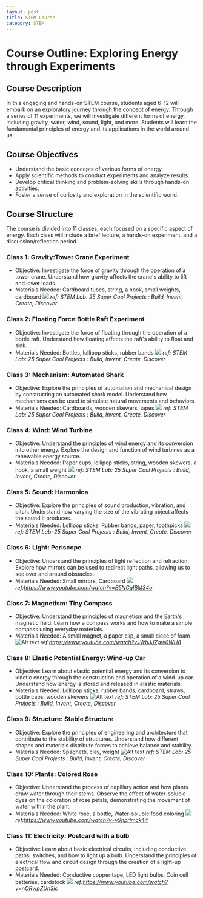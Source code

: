 ```yaml
---
layout: post
title: STEM Course
category: STEM
---
```



# Course Outline: Exploring Energy through Experiments

## Course Description
In this engaging and hands-on STEM course, students aged 6-12 will embark on an exploratory journey through the concept of energy. Through a series of 11 experiments, we will investigate different forms of energy, including gravity, water, wind, sound, light, and more. Students will learn the fundamental principles of energy and its applications in the world around us.


## Course Objectives
- Understand the basic concepts of various forms of energy.
- Apply scientific methods to conduct experiments and analyze results.
- Develop critical thinking and problem-solving skills through hands-on activities.
- Foster a sense of curiosity and exploration in the scientific world.

## Course Structure
The course is divided into 11 classes, each focused on a specific aspect of energy. Each class will include a brief lecture, a hands-on experiment, and a discussion/reflection period.

### Class 1: Gravity:Tower Crane Experiment
- Objective: Investigate the force of gravity through the operation of a tower crane. Understand how gravity affects the crane's ability to lift and lower loads.
- Materials Needed: Cardboard tubes, string, a hook, small weights, cardboard
![](/assets/stem/image.png)
*ref: STEM Lab: 25 Super Cool Projects : Build, Invent, Create, Discover*

### Class 2: Floating Force:Bottle Raft Experiment 
- Objective: Investigate the force of floating through the operation of a bottle raft. Understand how floating affects the raft's ability to float and sink.
- Materials Needed: Bottles, lollipop sticks, rubber bands
![](/assets/stem/image-1.png)
*ref: STEM Lab: 25 Super Cool Projects : Build, Invent, Create, Discover*

### Class 3: Mechanism: Automated Shark
- Objective: Explore the principles of automation and mechanical design by constructing an automated shark model. Understand how mechanisms can be used to simulate natural movements and behaviors.
- Materials Needed: Cardboards, wooden skewers, tapes
![](/assets/stem/image-2.png)
*ref: STEM Lab: 25 Super Cool Projects : Build, Invent, Create, Discover*

### Class 4: Wind: Wind Turbine
- Objective: Understand the principles of wind energy and its conversion into other energy. Explore the design and function of wind turbines as a renewable energy source.
- Materials Needed: Paper cups, lollipop sticks, string, wooden skewers, a hook, a small weight
![](/assets/stem/image-3.png)
*ref: STEM Lab: 25 Super Cool Projects : Build, Invent, Create, Discover*

### Class 5: Sound: Harmonica
- Objective: Explore the principles of sound production, vibration, and pitch. Understand how varying the size of the vibrating object affects the sound it produces.
- Materials Needed: Lollipop sticks, Rubber bands, paper, toothpicks
![](/assets/stem/image-4.png)
*ref: STEM Lab: 25 Super Cool Projects : Build, Invent, Create, Discover*

### Class 6: Light: Periscope
- Objective: Understand the principles of light reflection and refraction. Explore how mirrors can be used to redirect light paths, allowing us to see over and around obstacles.
- Materials Needed: Small mirrors, Cardboard
![](/assets/stem/image-5.png)
*ref:https://www.youtube.com/watch?v=B5NCqIBM34o*

### Class 7: Magnetism: Tiny Compass
- Objective: Understand the principles of magnetism and the Earth's magnetic field. Learn how a compass works and how to make a simple compass using everyday materials.
- Materials Needed: A small magnet, a paper clip, a small piece of foam
![Alt text](/assets/stem/image-6.png)
*ref:https://www.youtube.com/watch?v=WhJJZgw0WH8*

### Class 8: Elastic Potential Energy: Wind-up Car
- Objective: Learn about elastic potential energy and its conversion to kinetic energy through the construction and operation of a wind-up car. Understand how energy is stored and released in elastic materials.
- Materials Needed: Lollipop sticks, rubber bands, cardboard, straws, bottle caps, wooden skewers
![Alt text](/assets/stem/image-7.png)
*ref: STEM Lab: 25 Super Cool Projects : Build, Invent, Create, Discover*

### Class 9: Structure: Stable Structure
- Objective: Explore the principles of engineering and architecture that contribute to the stability of structures. Understand how different shapes and materials distribute forces to achieve balance and stability.
- Materials Needed: Spaghetti, clay, weight
![Alt text](/assets/stem/image-8.png)
*ref: STEM Lab: 25 Super Cool Projects : Build, Invent, Create, Discover*

### Class 10: Plants: Colored Rose
- Objective: Understand the process of capillary action and how plants draw water through their stems. Observe the effect of water-soluble dyes on the coloration of rose petals, demonstrating the movement of water within the plant.
- Materials Needed: White rose, a bottle, Water-soluble food coloring 
![](/assets/stem/image-9.png)
*ref:https://www.youtube.com/watch?v=y9hprlmck44*

### Class 11: Electricity: Postcard with a bulb
- Objective: Learn about basic electrical circuits, including conductive paths, switches, and how to light up a bulb. Understand the principles of electrical flow and circuit design through the creation of a light-up postcard.
- Materials Needed: Conductive copper tape, LED light bulbs, Coin cell batteries, cardstock
![](/assets/stem/image-10.png)
*ref:https://www.youtube.com/watch?v=nORwpZUn3ic*
